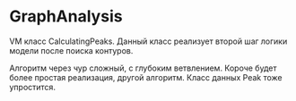 # GraphAnalysis

VM класс CalculatingPeaks. 
Данный класс реализует второй шаг логики модели после поиска контуров. 

Алгоритм через чур сложный, с глубоким ветвлением. 
Короче будет более простая реализация, другой алгоритм. 
Класс данных Peak тоже упростится.
